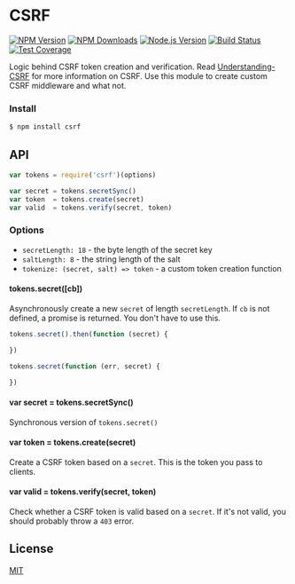 # CSRF

[![NPM Version][npm-image]][npm-url]
[![NPM Downloads][downloads-image]][downloads-url]
[![Node.js Version][node-image]][node-url]
[![Build Status][travis-image]][travis-url]
[![Test Coverage][coveralls-image]][coveralls-url]

Logic behind CSRF token creation and verification.
Read [Understanding-CSRF](https://github.com/pillarjs/understanding-csrf) for more information on CSRF.
Use this module to create custom CSRF middleware and what not.

### Install

```bash
$ npm install csrf
```

## API

```js
var tokens = require('csrf')(options)

var secret = tokens.secretSync()
var token  = tokens.create(secret)
var valid  = tokens.verify(secret, token)
```

### Options

- `secretLength: 18` - the byte length of the secret key
- `saltLength: 8` - the string length of the salt
- `tokenize: (secret, salt) => token` - a custom token creation function

#### tokens.secret([cb])

Asynchronously create a new `secret` of length `secretLength`.
If `cb` is not defined, a promise is returned.
You don't have to use this.

```js
tokens.secret().then(function (secret) {

})

tokens.secret(function (err, secret) {

})
```

#### var secret = tokens.secretSync()

Synchronous version of `tokens.secret()`

#### var token = tokens.create(secret)

Create a CSRF token based on a `secret`.
This is the token you pass to clients.

#### var valid = tokens.verify(secret, token)

Check whether a CSRF token is valid based on a `secret`.
If it's not valid, you should probably throw a `403` error.

## License

[MIT](LICENSE)

[npm-image]: https://img.shields.io/npm/v/csrf.svg
[npm-url]: https://npmjs.org/package/csrf
[node-image]: https://img.shields.io/node/v/csrf.svg
[node-url]: http://nodejs.org/download/
[travis-image]: https://img.shields.io/travis/pillarjs/csrf/master.svg
[travis-url]: https://travis-ci.org/pillarjs/csrf
[coveralls-image]: https://img.shields.io/coveralls/pillarjs/csrf/master.svg
[coveralls-url]: https://coveralls.io/r/pillarjs/csrf?branch=master
[downloads-image]: https://img.shields.io/npm/dm/csrf.svg
[downloads-url]: https://npmjs.org/package/csrf
